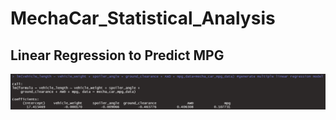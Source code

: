 # MechaCar_Statistical_Analysis

## Linear Regression to Predict MPG

![Images/LRMcoefficients_Del#1](Images/LRMcoefficients_Del%231.png)
